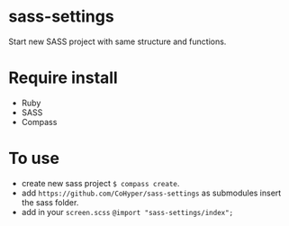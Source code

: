 sass-settings
=============

Start new SASS project with same structure and functions.

# Require install
* Ruby
* SASS
* Compass

# To use
* create new sass project `$ compass create`.
* add `https://github.com/CoHyper/sass-settings` as submodules insert the sass folder.
* add in your `screen.scss` `@import "sass-settings/index";`